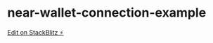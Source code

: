 # near-wallet-connection-example

[Edit on StackBlitz ⚡️](https://stackblitz.com/edit/vitejs-vite-c29gae)
